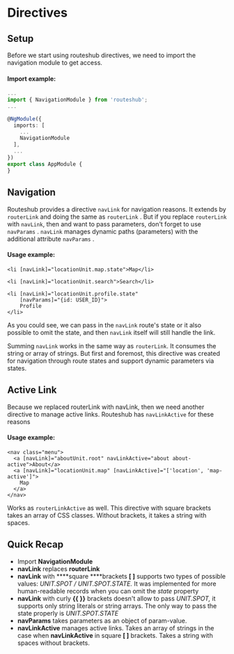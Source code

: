 # Directives

## Setup

Before we start using routeshub directives, we need to import the navigation module to get access.

#### **Import example:**

```typescript
...
import { NavigationModule } from 'routeshub';
...

@NgModule({
  imports: [
    ...
    NavigationModule
  ],
  ...
})
export class AppModule {
}
```

## Navigation

Routeshub provides a directive `navLink` for navigation reasons. It extends by `routerLink` and doing the same as `routerLink` . But if you replace `routerLink` with `navLink`, then and want to pass parameters, don't forget to use `navParams` . `navLink` manages dynamic paths \(parameters\) with the additional attribute `navParams` . 

#### **Usage example:**

```markup
<li [navLink]="locationUnit.map.state">Map</li>

<li [navLink]="locationUnit.search">Search</li>

<li [navLink]="locationUnit.profile.state" 
    [navParams]="{id: USER_ID}">
    Profile
</li>
```

As you could see, we can pass in the `navLink` route's state or it also possible to omit the state, and then `navLink` itself will still handle the link.

Summing `navLink` works in the same way as `routerLink`. It consumes the string or array of strings. But first and foremost, this directive was created for navigation through route states and support dynamic parameters via states.



## Active Link

Because we replaced routerLink with navLink, then we need another directive to manage active links. Routeshub has `navLinkActive` for these reasons

#### **Usage example:**

```markup
<nav class="menu">
  <a [navLink]="aboutUnit.root" navLinkActive="about about-active">About</a>
  <a [navLink]="locationUnit.map" [navLinkActive]="['location', 'map-active']">
    Map
  </a>
</nav>
```

 Works as `routerLinkActive` as well. This directive with square brackets takes an array of CSS classes. Without brackets, it takes a string with spaces.

## Quick Recap

* Import **NavigationModule**
* **navLink** replaces **routerLink**
* **navLink** with ****square ****brackets **\[ \]** supports two types of possible values: _UNIT.SPOT / UNIT.SPOT.STATE._ It was implemented for more human-readable records when you can omit the _state_ property 
* **navLink** with curly **{{ }}** brackets doesn't allow to pass _UNIT.SPOT,_ it supports only string literals or string arrays. The only way to pass the state properly is _UNIT.SPOT.STATE_
* **navParams** takes parameters as an object of param-value.
* **navLinkActive** manages active links. Takes an array of strings in the case when **navLinkActive** in square **\[ \]** brackets. Takes a string with spaces without brackets.



